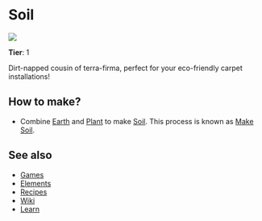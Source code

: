 # Soil

![](/wiki/images/item.soil.png)

**Tier**: 1

Dirt-napped cousin of terra-firma, perfect for your eco-friendly carpet installations!

## How to make?

* Combine [Earth](/wiki/elements/earth) and [Plant](/wiki/elements/plant) to make [Soil](/wiki/elements/soil). This process is known as [Make Soil](/wiki/recipes/make-soil).

## See also

* [Games](/wiki/games)
* [Elements](/wiki/elements)
* [Recipes](/wiki/recipes)
* [Wiki](/wiki/index)
* [Learn](/learn/index)